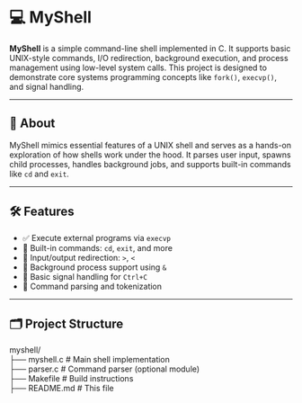 # 💻 MyShell

**MyShell** is a simple command-line shell implemented in C. It supports basic UNIX-style commands, I/O redirection, background execution, and process management using low-level system calls. This project is designed to demonstrate core systems programming concepts like `fork()`, `execvp()`, and signal handling.

---

## 📖 About

MyShell mimics essential features of a UNIX shell and serves as a hands-on exploration of how shells work under the hood. It parses user input, spawns child processes, handles background jobs, and supports built-in commands like `cd` and `exit`.

---

## 🛠 Features

- ✅ Execute external programs via `execvp`
- 🔁 Built-in commands: `cd`, `exit`, and more
- 🎯 Input/output redirection: `>`, `<`
- 🧵 Background process support using `&`
- 🚫 Basic signal handling for `Ctrl+C`
- 📜 Command parsing and tokenization

---

## 🗂 Project Structure

myshell/  
├── myshell.c # Main shell implementation  
├── parser.c # Command parser (optional module)  
├── Makefile # Build instructions  
├── README.md # This file  
